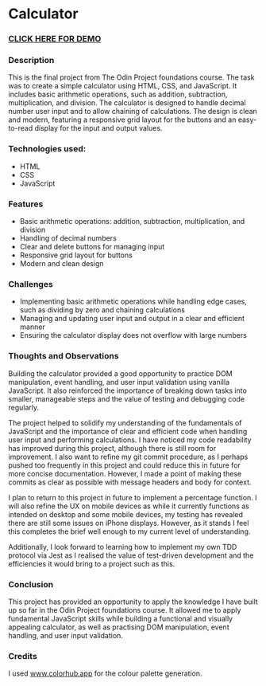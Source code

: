 # Calculator #

### [CLICK HERE FOR DEMO](https://scottwright-dev.github.io/odin-project-calculator/) ###

### Description

This is the final project from The Odin Project foundations course. The task was to create a simple calculator using HTML, CSS, and JavaScript. It includes basic arithmetic operations, such as addition, subtraction, multiplication, and division. The calculator is designed to handle decimal number user input and to allow chaining of calculations. The design is clean and modern, featuring a responsive grid layout for the buttons and an easy-to-read display for the input and output values.

### Technologies used:
- HTML
- CSS
- JavaScript

### Features
- Basic arithmetic operations: addition, subtraction, multiplication, and division
- Handling of decimal numbers
- Clear and delete buttons for managing input
- Responsive grid layout for buttons
- Modern and clean design

### Challenges
- Implementing basic arithmetic operations while handling edge cases, such as dividing by zero and chaining calculations
- Managing and updating user input and output in a clear and efficient manner
- Ensuring the calculator display does not overflow with large numbers

### Thoughts and Observations
Building the calculator provided a good opportunity to practice DOM manipulation, event handling, and user input validation using vanilla JavaScript. It also reinforced the importance of breaking down tasks into smaller, manageable steps and the value of testing and debugging code regularly.

The project helped to solidify my understanding of the fundamentals of JavaScript and the importance of clear and efficient code when handling user input and performing calculations. I have noticed my code readability has improved during this project, although there is still room for improvement. I also want to refine my git commit procedure, as I perhaps pushed too frequently in this project and could reduce this in future for more concise documentation. However, I made a point of making these commits as clear as possible with message headers and body for context. 

I plan to return to this project in future to implement a percentage function. I will also refine the UX on mobile devices as while it currently functions as intended on desktop and some mobile devices, my testing has revealed there are still some issues on iPhone displays. However, as it stands I feel this completes the brief well enough to my current level of understanding.

Additionally, I look forward to learning how to implement my own TDD protocol via Jest as I realised the value of test-driven development and the efficiencies it would bring to a project such as this.

### Conclusion
This project has provided an opportunity to apply the knowledge I have built up so far in the Odin Project foundations course. It allowed me to apply fundamental JavaScript skills while building a functional and visually appealing calculator, as well as practising DOM manipulation, event handling, and user input validation.   
 
### Credits
I used www.colorhub.app for the colour palette generation.
